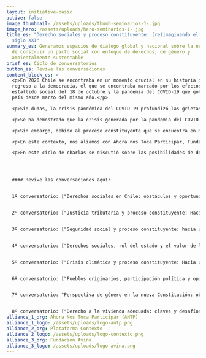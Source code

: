 ```yaml
---
layout: initiative-basic
active: false
image_thumbnail: /assets/uploads/thumb-seminarios-1-.jpg
image_hero: /assets/uploads/hero-seminarios-1-.jpg
title_es: "Derecho sociales y proceso constituyente: (re)imaginando el Chile del
  siglo XXI"
summary_es: Generamos espacios de diálogo global y nacional sobre la necesidad
  de construir un pacto social con enfoque de derechos, de género y
  ambientalmente sustentable
brief_es: Ciclo de conversatorios
button_es: Revive las conversaciones
content_block_es: >-
  <p>En 2020 Chile se encontraba en un momento crucial en su historia desde el
  regreso a la democracia, el que se encontraba marcado por los efectos del
  estallido social del 18 de octubre y la pandemia del COVID-19 que golpeaba al
  país desde marzo del mismo año.</p>

  <p>Sin dudas, la crisis pandémica del COVID-19 profundizó las grietas sociales que estallaron en octubre, afectó especialmente a los grupos más desventajados, tales como las personas migrantes, trabajadores/as informales, las mujeres que en muchos casos reciben el impacto acumulado del incremento de violencia doméstica, pérdida de ingresos y carga desproporcionada de tareas domésticas y de cuidados, las personas sin techo y aquellas que viven en hacinamiento y no pueden guardar la debida distancia social.</p>

  <p>Se ha demostrado que la crisis generada por la pandemia del COVID-19 ha tenido efectos profundos y estructurales en la economía y en el tejido social del país, la que probablemente se sumará a otras profundas crisis sociales, sanitarias y medioambientales que se avecinan para las próximas décadas a nivel global.</p>

  <p>Sin embargo, debido al proceso constituyente que se encuentra en marcha, Chile se encuentra en un momento único de debate y construcción de un nuevo pacto social que permita afrontar los desafíos del futuro con mayor cohesión social, fortalecimiento de la democracia, legitimidad de sus instituciones políticas y mayor protección de derechos para toda la ciudadanía.</p>

  <p>En este contexto, nos aliamos con Ahora nos Toca Participar, Fundación Avina y Plataforma Contexto para desarrollar el ciclo de conversatorios <em>“Derechos sociales y proceso constituyente: (re) imaginando el Chile del siglo XXI”</em>, cuyo objetivo principal fue <em>generar espacios de diálogo y debate con una participación inclusiva desde diferentes sectores de la sociedad para reflexionar sobre el pacto social que se sueña para las próximas décadas</em> en conjunto con diferentes organizaciones de la sociedad civil a nivel nacional e internacional.</p>

  <p>En este ciclo de charlas se discutió sobre las posibilidades de dotar de contenido a un nuevo pacto social en el contexto del COVID-19 tratando una gran diversidad de temas claves para el futuro del país, tales como el derecho a la seguridad social, el derecho a la vivienda, el derecho a la salud, el medio ambiente, el enfoque de género y los pueblos indígenas.</p>




  #### Revive las conversaciones aquí:


  1º conversatorio: ["Derechos sociales en Chile: obstáculos y oportunidades constitucionales"](https://www.distritoglobal.org/publicaciones/derecho-sociales-y-proceso-constituyente-re-imaginando-el-chile-del-siglo-xxi.html)


  2º conversatorio: ["Justicia tributaria y proceso constituyente: Hacia la construcción de un nuevo pacto fiscal"](https://www.distritoglobal.org/publicaciones/derecho-sociales-y-proceso-constituyente-re-imaginando-el-chile-del-siglo-xxi-1.html)


  3º conversatorio: ["Seguridad social y proceso constituyente: hacia un pacto social inclusivo"](https://www.distritoglobal.org/publicaciones/conversatorio-protecci%C3%B3n-social-y-proceso-constituyente-%E2%80%AFdesaf%C3%ADos-presentes-y-futuros-para-la-inclusi%C3%B3n-social-en-chile.html)


  4º conversatorio: ["Derechos sociales, rol del estado y el valor de lo publico"](https://www.distritoglobal.org/publicaciones/conversatorio-servicios-p%C3%BAblicos-rol-del-estado-y-constituci%C3%B3n-perspectivas-desde-el-derecho-a-la-educaci%C3%B3n-y-el-derecho-a-la-salud.html)


  5º conversatorio: ["Crisis climática y proceso constituyente: Hacia un pacto social sustentable"](https://www.distritoglobal.org/publicaciones/conversatorio-derecho-al-medioambiente-participaci%C3%B3n-ciudadana-y-proceso-constituyente.html)


  6º conversatorio: ["Pueblos originarios, participación política y oportunidades constitucionales"](https://www.distritoglobal.org/publicaciones/6o-conversatorio-pueblos-originarios-participaci%C3%B3n-pol%C3%ADtica-y-oportunidades-constitucionales.html)


  7º conversatorio: "Perspectiva de género en la nueva Constitución: obstáculos y desafíos para el proceso constitucional"


  8º conversatorio: ["Derecho a la vivienda adecuada: claves y desafíos para el proceso constituyente"](https://www.distritoglobal.org/publicaciones/conversatorio-derecho-a-la-vivienda-adecuada-ciudad-y-constituci%C3%B3n-hacia-la-construcci%C3%B3n-de-una-sociedad-m%C3%A1s-justa-e-integrada.html)
alliance_1_org: Ahora Nos Toca Participar (ANTP)
alliance_1_logo: /assets/uploads/logo-antp.png
alliance_2_org: Plataforma Contexto
alliance_2_logo: /assets/uploads/logo-contexto.png
alliance_3_org: Fundación Avina
alliance_3_logo: /assets/uploads/logo-avina.png
---
```

